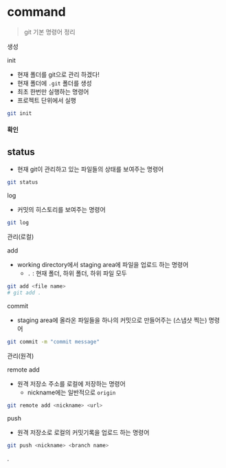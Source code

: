 # command

> git 기본 명령어 정리



생성

init

- 현재 폴더를 git으로 관리 하겠다!
- 현재 폴더에 `.git` 폴더를 생성
- 최초 한번만 실행하는 명령어
- 프로젝트 단위에서 실행

```bash
git init
```



#### 확인

## status

- 현재 git이 관리하고 있는 파일들의 상태를 보여주는 명령어

```bash
git status
```



log

- 커밋의 히스토리를 보여주는 명령어

```bash
git log
```



관리(로컬)

add

- working directory에서 staging area에 파일을 업로드 하는 명령어
  - `.` : 현재 폴더, 하위 폴더, 하위 파일 모두

```bash
git add <file name>
# git add . 
```



commit

- staging area에 올라온 파일들을 하나의 커밋으로 만들어주는 (스냅샷 찍는) 명령어

```bash
git commit -m "commit message"
```



관리(원격)

remote add

- 원격 저장소 주소를 로컬에 저장하는 명령어
  - nickname에는 일반적으로 `origin`

```bash
git remote add <nickname> <url>
```



push

- 원격 저장소로 로컬의 커밋기록을 업로드 하는 명령어

```bash
git push <nickname> <branch name>
```

.
